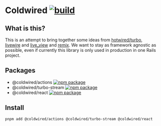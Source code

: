 # Coldwired [![build][build-badge]][build]

[build-badge]: https://github.com/tchak/coldwired/workflows/CI/badge.svg
[build]: https://github.com/tchak/coldwired/actions
[npm-badge-actions]: https://img.shields.io/npm/v/@coldwired/actions.svg
[npm-actions]: https://www.npmjs.com/package/@coldwired/actions
[npm-badge-turbo-stream]: https://img.shields.io/npm/v/@coldwired/turbo-stream.svg
[npm-turbo-stream]: https://www.npmjs.com/package/@coldwired/turbo-stream
[npm-badge-react]: https://img.shields.io/npm/v/@coldwired/react.svg
[npm-react]: https://www.npmjs.com/package/@coldwired/react

## What is this?

This is an attempt to bring together some ideas from [hotwired/turbo](https://hotwired.dev),
[livewire](https://livewire.laravel.com) and
[live_view](https://hexdocs.pm/phoenix_live_view/Phoenix.LiveView.html) and
[remix](https://www.npmjs.com/package/remix). We want to stay as framework
agnostic as possible, even if currently this library is only used in production in one Rails
project.

## Packages

- @coldwired/actions [![npm package][npm-badge-actions]][npm-actions]
- @coldwired/turbo-stream [![npm package][npm-badge-turbo-stream]][npm-turbo-stream]
- @coldwired/react [![npm package][npm-badge-react]][npm-react]

## Install

```bash
pnpm add @coldwired/actions @coldwired/turbo-stream @coldwired/react
```
